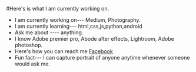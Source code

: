 #Here's is what I am currently working on.

* I am currently working on--- Medium, Photography.
* I am currently learning--- html,css,js,python,android
* Ask me about ---- anything.
* I know Adobe premier pro, Abode after effects, Lightroom, Adobe photoshop.
* Here's how you can reach me [Facebook](https://www.facebook.com/subarna.khorshed.52/)
* Fun fact--- I can capture portrait of anyone anytime whenever someone would ask me. 
